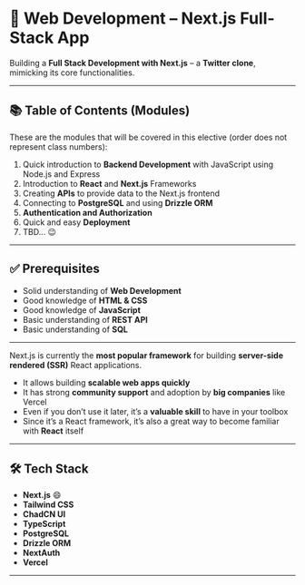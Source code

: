 # 🚀 Web Development – Next.js Full-Stack App

Building a **Full Stack Development with Next.js** – a **Twitter clone**, mimicking its core functionalities.

---

## 📚 Table of Contents (Modules)

These are the modules that will be covered in this elective (order does not represent class numbers):

1. Quick introduction to **Backend Development** with JavaScript using Node.js and Express  
2. Introduction to **React** and **Next.js** Frameworks  
3. Creating **APIs** to provide data to the Next.js frontend  
4. Connecting to **PostgreSQL** and using **Drizzle ORM**  
5. **Authentication and Authorization**  
6. Quick and easy **Deployment**  
7. TBD... 😉  

---

## ✅ Prerequisites

- Solid understanding of **Web Development**  
- Good knowledge of **HTML & CSS**  
- Good knowledge of **JavaScript**  
- Basic understanding of **REST API**  
- Basic understanding of **SQL**  

---

Next.js is currently the **most popular framework** for building **server-side rendered (SSR)** React applications.  

- It allows building **scalable web apps quickly**  
- It has strong **community support** and adoption by **big companies** like Vercel  
- Even if you don’t use it later, it’s a **valuable skill** to have in your toolbox  
- Since it’s a React framework, it’s also a great way to become familiar with **React** itself  

---

## 🛠️ Tech Stack

- **Next.js** 😄  
- **Tailwind CSS**  
- **ChadCN UI**  
- **TypeScript**  
- **PostgreSQL**  
- **Drizzle ORM**  
- **NextAuth**  
- **Vercel**  

---




